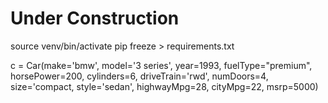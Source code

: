 # Under Construction

source venv/bin/activate
pip freeze > requirements.txt

c = Car(make='bmw', model='3 series', year=1993, fuelType="premium", horsePower=200, cylinders=6, driveTrain='rwd', numDoors=4, size='compact, style='sedan', highwayMpg=28, cityMpg=22, msrp=5000)